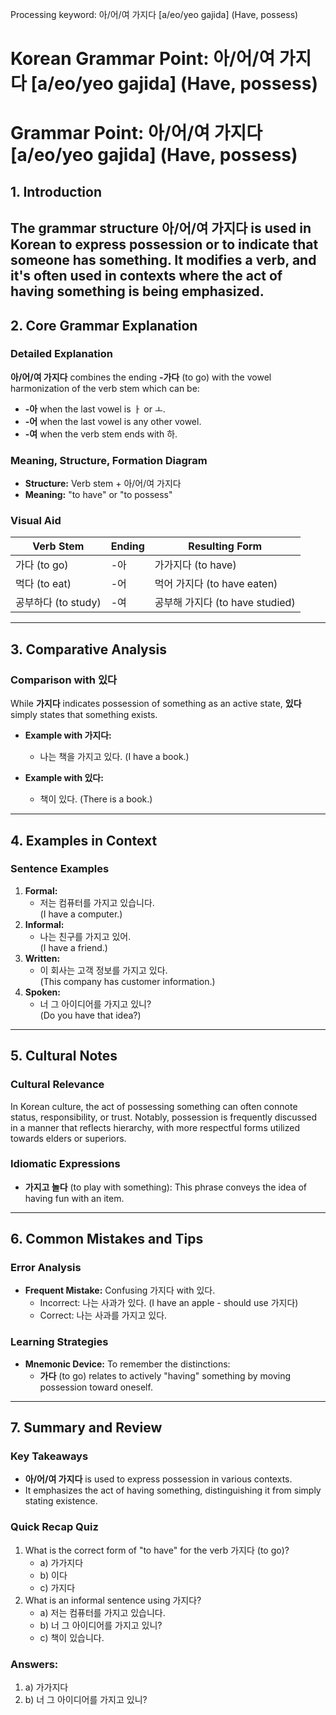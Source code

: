 Processing keyword: 아/어/여 가지다 [a/eo/yeo gajida] (Have, possess)
# Korean Grammar Point: 아/어/여 가지다 [a/eo/yeo gajida] (Have, possess)
# Grammar Point: 아/어/여 가지다 [a/eo/yeo gajida] (Have, possess)
## 1. Introduction
The grammar structure **아/어/여 가지다** is used in Korean to express possession or to indicate that someone has something. It modifies a verb, and it's often used in contexts where the act of having something is being emphasized.
---
## 2. Core Grammar Explanation
### Detailed Explanation
**아/어/여 가지다** combines the ending **-가다** (to go) with the vowel harmonization of the verb stem which can be:
- **-아** when the last vowel is ㅏ or ㅗ.
- **-어** when the last vowel is any other vowel.
- **-여** when the verb stem ends with 하.
### Meaning, Structure, Formation Diagram
- **Structure:** Verb stem + 아/어/여 가지다
- **Meaning:** "to have" or "to possess"
### Visual Aid
| Verb Stem             | Ending   | Resulting Form   |
|-----------------------|----------|------------------|
| 가다 (to go)          | -아      | 가가지다 (to have)       |
| 먹다 (to eat)        | -어      | 먹어 가지다 (to have eaten) |
| 공부하다 (to study)  | -여      | 공부해 가지다 (to have studied) |
---
## 3. Comparative Analysis
### Comparison with **있다**
While **가지다** indicates possession of something as an active state, **있다** simply states that something exists.
- **Example with 가지다:** 
  - 나는 책을 가지고 있다. (I have a book.)
  
- **Example with 있다:** 
  - 책이 있다. (There is a book.)
---
## 4. Examples in Context
### Sentence Examples
1. **Formal:**
   - 저는 컴퓨터를 가지고 있습니다.  
     (I have a computer.)
2. **Informal:**
   - 나는 친구를 가지고 있어.  
     (I have a friend.)
3. **Written:**
   - 이 회사는 고객 정보를 가지고 있다.  
     (This company has customer information.)
4. **Spoken:**
   - 너 그 아이디어를 가지고 있니?  
     (Do you have that idea?)
---
## 5. Cultural Notes
### Cultural Relevance
In Korean culture, the act of possessing something can often connote status, responsibility, or trust. Notably, possession is frequently discussed in a manner that reflects hierarchy, with more respectful forms utilized towards elders or superiors.
### Idiomatic Expressions
- **가지고 놀다** (to play with something): This phrase conveys the idea of having fun with an item.
---
## 6. Common Mistakes and Tips
### Error Analysis
- **Frequent Mistake:** Confusing 가지다 with 있다.
  - Incorrect: 나는 사과가 있다. (I have an apple - should use 가지다)
  - Correct: 나는 사과를 가지고 있다.
### Learning Strategies
- **Mnemonic Device:** To remember the distinctions:
  - **가다** (to go) relates to actively "having" something by moving possession toward oneself.
---
## 7. Summary and Review
### Key Takeaways
- **아/어/여 가지다** is used to express possession in various contexts.
- It emphasizes the act of having something, distinguishing it from simply stating existence.
### Quick Recap Quiz
1. What is the correct form of "to have" for the verb 가지다 (to go)?
   - a) 가가지다
   - b) 이다
   - c) 가지다
2. What is an informal sentence using 가지다?
   - a) 저는 컴퓨터를 가지고 있습니다.
   - b) 너 그 아이디어를 가지고 있니?
   - c) 책이 있습니다.
### Answers:
1. a) 가가지다
2. b) 너 그 아이디어를 가지고 있니?

